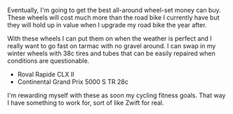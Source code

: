 Eventually, I'm going to get the best all-around wheel-set money can buy. These wheels will cost much more than the road bike I currently have but they will hold up in value when I upgrade my road bike the year after.

With these wheels I can put them on when the weather is perfect and I really want to go fast on tarmac with no gravel around. I can swap in my winter wheels with 38c tires and tubes that can be easily repaired when conditions are questionable.

- Roval Rapide CLX II 
- Continental Grand Prix 5000 S TR 28c

I'm rewarding myself with these as soon my cycling fitness goals. That way I have something to work for, sort of like Zwift for real.